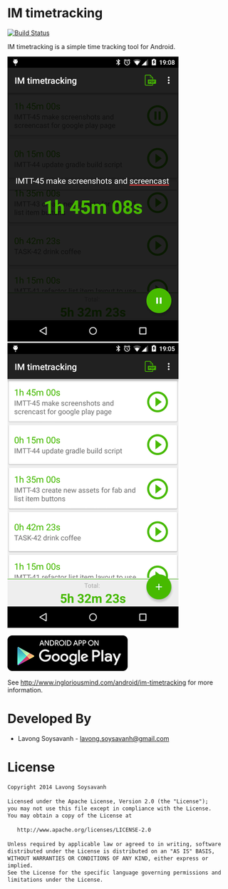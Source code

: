 #  IM timetracking

[![Build Status](https://travis-ci.org/lavong/IM-timetracking.svg)](https://travis-ci.org/lavong/IM-timetracking)

IM timetracking is a simple time tracking tool for Android.

![Tracking](assets/screenshot-tracking.png "current tracking") ![Trackings](assets/screenshot-trackings.png "list of trackings")

[![Get it on Google Play](assets/play-badge.png)](https://play.google.com/store/apps/details?id=com.ingloriousmind.android.imtimetracking)


See http://www.ingloriousmind.com/android/im-timetracking for more information.



#  Developed By

* Lavong Soysavanh - <lavong.soysavanh@gmail.com>



#  License

    Copyright 2014 Lavong Soysavanh

    Licensed under the Apache License, Version 2.0 (the "License");
    you may not use this file except in compliance with the License.
    You may obtain a copy of the License at

       http://www.apache.org/licenses/LICENSE-2.0

    Unless required by applicable law or agreed to in writing, software
    distributed under the License is distributed on an "AS IS" BASIS,
    WITHOUT WARRANTIES OR CONDITIONS OF ANY KIND, either express or implied.
    See the License for the specific language governing permissions and
    limitations under the License.





